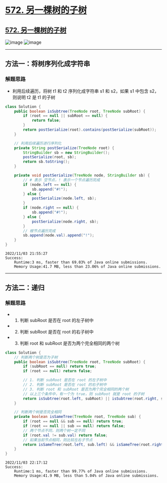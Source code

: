 # [572. 另一棵树的子树](https://github.com/imtsingyun/LeetCode/issues/7)

## [572. 另一棵树的子树](https://leetcode.cn/problems/subtree-of-another-tree/)

![image](https://user-images.githubusercontent.com/56377217/199728964-481c974f-2e4f-40cd-9d53-4e8fc7d3f376.png)
![image](https://user-images.githubusercontent.com/56377217/199729136-6378e694-50bb-4967-a8cc-110239d9427d.png)

---

## 方法一：将树序列化成字符串

### 解题思路

- 利用后续遍历，将树 t1 和 t2 序列化成字符串 s1 和 s2，如果 s1 中包含 s2，则说明 t2 是 t1 的子树

```java
class Solution {
    public boolean isSubtree(TreeNode root, TreeNode subRoot) {
        if (root == null || subRoot == null) {
            return false;
        }
        return postSerialize(root).contains(postSerialize(subRoot));
    }

    // 利用后续遍历进行序列化
    private String postSerialize(TreeNode root) {
        StringBuilder sb = new StringBuilder();
        postSerialize(root, sb);
        return sb.toString();
    }

    private void postSerialize(TreeNode node, StringBuilder sb) {
        // # 表示 空节点，! 表示一个节点遍历完成
        if (node.left == null) {
            sb.append("#!");
        } else {
            postSerialize(node.left, sb);
        }
        if (node.right == null) {
            sb.append("#!");
        } else {
            postSerialize(node.right, sb);
        }
        // 根节点遍历完成
        sb.append(node.val).append("!");
    }
}
```

```
2022/11/03 21:55:27	
Success:
	Runtime:3 ms, faster than 69.03% of Java online submissions.
	Memory Usage:41.7 MB, less than 23.06% of Java online submissions.
```


---

## 方法二：递归

### 解题思路
- 1. 判断 subRoot 是否在 root 的左子树中
- 2. 判断 subRoot 是否在 root 的右子树中
- 3. 判断 root 和 subRoot 是否为两个完全相同的两个树

```java
class Solution {
    // 判断两个树是否为子树
    public boolean isSubtree(TreeNode root, TreeNode subRoot) {
        if (subRoot == null) return true;
        if (root == null) return false;

        // 1. 判断 subRoot 是否在 root 的左子树中
        // 2. 判断 subRoot 是否在 root 的右子树中
        // 3. 判断 root 和 subRoot 是否为两个完全相同的两个树
        // 以上三个条件中，有一个为 true，则 subRoot 就是 root 的子树
        return isSubtree(root.left, subRoot) || isSubtree(root.right, subRoot) || isSameTree(root, subRoot);
    }

    // 判断两个树是否完全相同
    private boolean isSameTree(TreeNode root, TreeNode sub) {
        if (root == null && sub == null) return true;
        if (root == null || sub == null) return false;
        // 两个节点不同，则两个树一定不同
        if (root.val != sub.val) return false;
        // 如果当前节点相同，则比较左右子节点
        return isSameTree(root.left, sub.left) && isSameTree(root.right, sub.right);
    }
}
```

```
2022/11/03 22:17:12	
Success:
	Runtime:1 ms, faster than 99.77% of Java online submissions.
	Memory Usage:41.9 MB, less than 5.04% of Java online submissions.
```